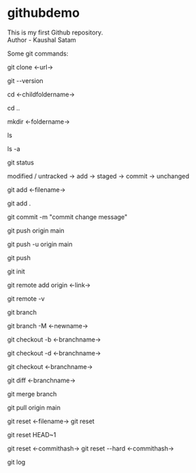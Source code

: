 # githubdemo

This is my first Github repository.<br>
Author - Kaushal Satam

Some git commands:

<!-- cloning github repository/project -->

git clone <-url->

<!-- version -->

git --version

<!-- change directory to child folder -->

cd <-childfoldername->

<!-- change directory to parent folder -->

cd ..

<!-- create new folder -->

mkdir <-foldername->

<!-- list contents of the folder -->

ls

<!-- list contents of the folder including hidden files -->

ls -a

<!-- displays status of code -->

git status

modified / untracked -> add -> staged -> commit -> unchanged

<!-- add files / save changed files -->

git add <-filename->

<!-- to save multiple changes -->

git add .

<!-- commit -->

git commit -m "commit change message"

<!-- finally upload local repo content to remote repo -->

git push origin main

<!-- set upstream if you want to save your progress on same project/repo-->

git push -u origin main

<!-- next time you dont have type whole command, just type -->

git push

<!-- create new git repo -->

git init

<!-- command to run before pushing the repository on github to set remote repository -->
<!-- but firstly you have to create dummy repository on github to get the link and link
    the remote and local repositories together -->

git remote add origin <-link->

<!-- to check the remote repo -->

git remote -v

<!-- to check the current branch -->

git branch

<!-- to rename a branch -->

git branch -M <-newname->

<!-- new branch -->

git checkout -b <-branchname->

<!-- delete branch -->

git checkout -d <-branchname->

<!-- change branch -->

git checkout <-branchname->

<!-- merge branch -->
<!-- Way1 -->
<!-- to compare commits, branches, files & more -->

git diff <-branchname->

<!-- merge -->

git merge branch

<!-- Way 2 -->

<!-- by GitHub
Create a pull request.
Pull Request: It lets you tell others about changes you've pushed to a branch in a repository on GitHub. -->

<!-- pull command: used to fetch and download content from a remote repo and immediately update the local repo to match that content -->

git pull origin main

<!-- Resolving merge confict -->
<!-- An event that takes place when Git is unable to automatically resolve differences in code between two commits -->

<!-- undoing changes -->
<!-- case1: staged changes -->

git reset <-filename->
git reset

<!-- case2: commited changes(for one commit) -->

git reset HEAD~1

<!-- case3: commited changes(for many commits) -->
<!-- hash is unique value given to a particular commit -->

git reset <-commithash->
git reset --hard <-commithash->

<!-- to see older commit changes -->

git log

<!-- fork -->
<!-- A fork is a new repository that shares code and visibility settings with the original "upstream" -->
<!-- fork is a rough copy of a repository -->

<!-- You can use fork to copy others project make changes and then create pull request to merge changes with original project/repo-->
